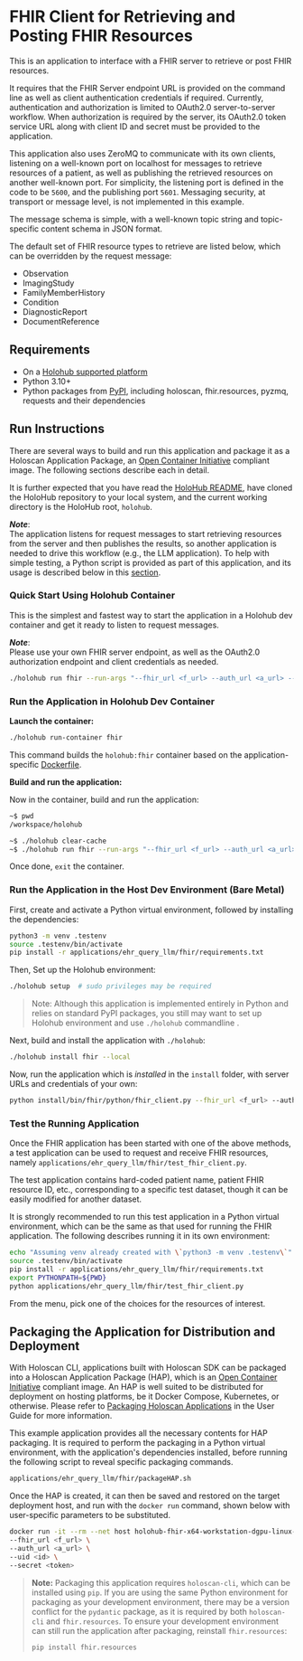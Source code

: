 # FHIR Client for Retrieving and Posting FHIR Resources

This is an application to interface with a FHIR server to retrieve or post FHIR resources.

It requires that the FHIR Server endpoint URL is provided on the command line as well as client authentication credentials if required. Currently, authentication and authorization is limited to OAuth2.0 server-to-server workflow. When authorization is required by the server, its OAuth2.0 token service URL along with client ID and secret must be provided to the application.

This application also uses ZeroMQ to communicate with its own clients, listening on a well-known port on localhost for messages to retrieve resources of a patient, as well as publishing the retrieved resources on another well-known port. For simplicity, the listening port is defined in the code to be `5600`, and the publishing port `5601`. Messaging security, at transport or message level, is not implemented in this example.

The message schema is simple, with a well-known topic string and topic-specific content schema in JSON format.

The default set of FHIR resource types to retrieve are listed below, which can be overridden by the request message:

- Observation
- ImagingStudy
- FamilyMemberHistory
- Condition
- DiagnosticReport
- DocumentReference

## Requirements

- On a [Holohub supported platform](../../README.md#supported-platforms)
- Python 3.10+
- Python packages from [PyPI](https://pypi.org), including holoscan, fhir.resources, pyzmq, requests and their dependencies

## Run Instructions

There are several ways to build and run this application and package it as a Holoscan Application Package, an [Open Container Initiative](https://opencontainers.org/) compliant image. The following sections describe each in detail.

It is further expected that you have read the [HoloHub README](../../../README.md), have cloned the HoloHub repository to your local system, and the current working directory is the HoloHub root, `holohub`.

**_Note_**:  
The application listens for request messages to start retrieving resources from the server and then publishes the results, so another application is needed to drive this workflow (e.g., the LLM application). To help with simple testing, a Python script is provided as part of this application, and its usage is described below in this [section](#test-the-running-application).

### Quick Start Using Holohub Container

This is the simplest and fastest way to start the application in a Holohub dev container and get it ready to listen to request messages.

**_Note_**:  
Please use your own FHIR server endpoint, as well as the OAuth2.0 authorization endpoint and client credentials as needed.

```bash
./holohub run fhir --run-args "--fhir_url <f_url> --auth_url <a_url> --uid <id> --secret <token>"
```

### Run the Application in Holohub Dev Container

**Launch the container:**

```bash
./holohub run-container fhir
```

This command builds the `holohub:fhir` container based on the application-specific [Dockerfile](./Dockerfile).

**Build and run the application:**

Now in the container, build and run the application:

```bash
~$ pwd
/workspace/holohub

~$ ./holohub clear-cache
~$ ./holohub run fhir --run-args "--fhir_url <f_url> --auth_url <a_url> --uid <id> --secret <token>"
```

Once done, `exit` the container.

### Run the Application in the Host Dev Environment (Bare Metal)

First, create and activate a Python virtual environment, followed by installing the dependencies:

```bash
python3 -m venv .testenv
source .testenv/bin/activate
pip install -r applications/ehr_query_llm/fhir/requirements.txt
```

Then, Set up the Holohub environment:

```bash
./holohub setup  # sudo privileges may be required
```

> Note: Although this application is implemented entirely in Python and relies on standard PyPI packages, you still may want to set up Holohub environment and use `./holohub` commandline .

Next, build and install the application with `./holohub`:

```bash
./holohub install fhir --local
```

Now, run the application which is _installed_ in the `install` folder, with server URLs and credentials of your own:

```bash
python install/bin/fhir/python/fhir_client.py --fhir_url <f_url> --auth_url <a_url> --uid <id> --secret <token>
```

### Test the Running Application

Once the FHIR application has been started with one of the above methods, a test application can be used to request and receive FHIR resources, namely `applications/ehr_query_llm/fhir/test_fhir_client.py`.

The test application contains hard-coded patient name, patient FHIR resource ID, etc., corresponding to a specific test dataset, though it can be easily modified for another dataset.

It is strongly recommended to run this test application in a Python virtual environment, which can be the same as that used for running the FHIR application. The following describes running it in its own environment:

```bash
echo "Assuming venv already created with \`python3 -m venv .testenv\`"
source .testenv/bin/activate
pip install -r applications/ehr_query_llm/fhir/requirements.txt
export PYTHONPATH=${PWD}
python applications/ehr_query_llm/fhir/test_fhir_client.py
```

From the menu, pick one of the choices for the resources of interest.

## Packaging the Application for Distribution and Deployment

With Holoscan CLI, applications built with Holoscan SDK can be packaged into a Holoscan Application Package (HAP), which is an [Open Container Initiative](https://opencontainers.org/) compliant image. An HAP is well suited to be distributed for deployment on hosting platforms, be it Docker Compose, Kubernetes, or otherwise. Please refer to [Packaging Holoscan Applications](https://docs.nvidia.com/holoscan/sdk-user-guide/holoscan_packager.html) in the User Guide for more information.

This example application provides all the necessary contents for HAP packaging. It is required to perform the packaging in a Python virtual environment, with the application's dependencies installed, before running the following script to reveal specific packaging commands.

```bash
applications/ehr_query_llm/fhir/packageHAP.sh
```

Once the HAP is created, it can then be saved and restored on the target deployment host, and run with the `docker run` command, shown below with user-specific parameters to be substituted.

```bash
docker run -it --rm --net host holohub-fhir-x64-workstation-dgpu-linux-amd64:1.0 \
--fhir_url <f_url> \
--auth_url <a_url> \
--uid <id> \
--secret <token>
```

> **Note:** Packaging this application requires `holoscan-cli`, which can be installed using `pip`. If you are using the same Python environment for packaging as your development environment, there may be a version conflict for the `pydantic` package, as it is required by both `holoscan-cli` and `fhir.resources`. To ensure your development environment can still run the application after packaging, reinstall `fhir.resources`:
>
> ```bash
> pip install fhir.resources
> ```
